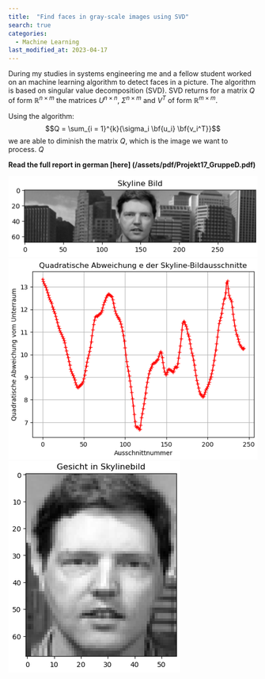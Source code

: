 ```yaml
---
title:  "Find faces in gray-scale images using SVD"
search: true
categories: 
  - Machine Learning
last_modified_at: 2023-04-17
---
```


During my studies in systems engineering me and a fellow student worked on an machine learning algorithm to detect faces in a picture. The algorithm is based on singular value decomposition (SVD). SVD returns for a matrix $Q$ of form $\mathbb{R}^{n\times m}$ the matrices $U^{n\times n}$, $\Sigma^{n\times m}$ and $V^{T}$ of form $\mathbb{R}^{m\times m}$.<br> 

Using the algorithm: $$Q = \sum_{i = 1}^{k}{\sigma_i \bf{u_i} \bf{v_i^T}}$$ we are able to diminish the matrix $Q$, which is the image we want to process. $Q$  



**Read the full report in german [here] (/assets/pdf/Projekt17_GruppeD.pdf)**

![Skyline](/assets/image/findeFaces/Skylinebild.png)
![SquaredDeviation](/assets/image/findeFaces/QuadratischeAbweichung.png)
![FoundFaceInImage](/assets/image/findeFaces/foundFace.png)
